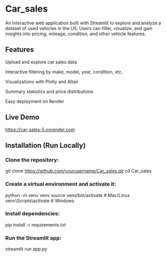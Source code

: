 # Car_sales

An interactive web application built with Streamlit to explore and analyze a dataset of used vehicles in the US.
Users can filter, visualize, and gain insights into pricing, mileage, condition, and other vehicle features.

## Features

Upload and explore car sales data

Interactive filtering by make, model, year, condition, etc.

Visualizations with Plotly and Altair

Summary statistics and price distributions

Easy deployment on Render

## Live Demo 

https://car-sales-5.onrender.com

## Installation (Run Locally)

### Clone the repository:

git clone https://github.com/yourusername/Car_sales.git
cd Car_sales


### Create a virtual environment and activate it:

python -m venv venv
source venv/bin/activate   # Mac/Linux
venv\Scripts\activate      # Windows


### Install dependencies:

pip install -r requirements.txt


### Run the Streamlit app:

streamlit run app.py


